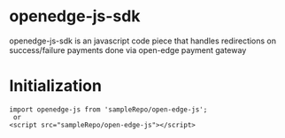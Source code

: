 # openedge-js-sdk


openedge-js-sdk is an javascript code piece that handles redirections on success/failure payments done via open-edge payment gateway
# Initialization 
```JSX
import openedge-js from 'sampleRepo/open-edge-js';
 or 
<script src="sampleRepo/open-edge-js"></script>
```

